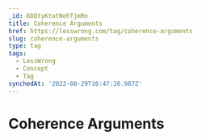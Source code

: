 ```yaml
---
_id: 6DDtyKtotNehTjmRn
title: Coherence Arguments
href: https://lesswrong.com/tag/coherence-arguments
slug: coherence-arguments
type: tag
tags:
  - LessWrong
  - Concept
  - Tag
synchedAt: '2022-08-29T10:47:20.987Z'
---
```


# Coherence Arguments
